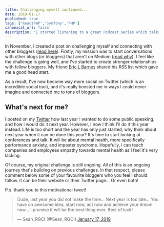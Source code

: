 ```yaml
---
title: Challenging myself continued...
date: 2019-01-17
published: true
tags: ['ReactPHP','Symfony','PHP']
canonical_url: false
description: "I started listening to a great Podcast series which talks a lot about different PHP and server technologies and on one of the later episodes, they talk about ReactPHP."
---
```


In November, I created a post on challenging myself and connecting with other bloggers ([read here](/blog/challenging-myself/)). Firstly, my mission was to start conversations with other blogs (or bloggers) that aren't on Medium ([read why](/blog/at-the-cost-of-your-users-john-saddington/)). I feel like the challenge is going well, and I've started to create stronger relationships with fellow bloggers. My friend [Eric L Barnes](https://ericlbarnes.com/) shared his RSS list which gave me a good head start.

As a result, I've now become way more social on Twitter (which is an incredible social tool), and it's really boosted me in ways I could never imagine and connected me to tons of bloggers.

## What's next for me?

I posted on my [Twitter](https://twitter.com/MBrooksUK) how last year I wanted to do some public speaking, and how I would do it next year. However, I now I think I'll do it this year instead. Life is too short and the year has only just started, why think about next year when it can be done this year? It's time to start looking at conferences and talk. It will be about mental health, more specifically performance anxiety, and imposter syndrome. Hopefully, I can teach companies and employees empathy towards mental health as I feel it's very lacking.

Of course, my original challenge is still ongoing. All of this is an ongoing journey that's building on previous challenges. In that respect, please comment below some of your favourite bloggers who you feel I should follow. It can be their website or their Twitter page... Or even both!

P.s. thank you to this motivational tweet!

>Dude, last year you did not make the time... Next year is too late... You have an awesome idea, start now, act now and achieve your dream now... I promise it will be the best thing ever. Best of luck!</p>— Sean_RGCI (@Sean_RGCI) <a href="https://twitter.com/Sean_RGCI/status/1085997638678392832?ref_src=twsrc%5Etfw">January 17, 2019</a>
